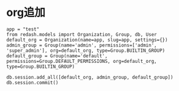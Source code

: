 # org追加

    app = "test"
    from redash.models import Organization, Group, db, User
    default_org = Organization(name=app, slug=app, settings={})
    admin_group = Group(name='admin', permissions=['admin', 'super_admin'], org=default_org, type=Group.BUILTIN_GROUP)
    default_group = Group(name='default', permissions=Group.DEFAULT_PERMISSIONS, org=default_org, type=Group.BUILTIN_GROUP)

    db.session.add_all([default_org, admin_group, default_group])
    db.session.commit()


